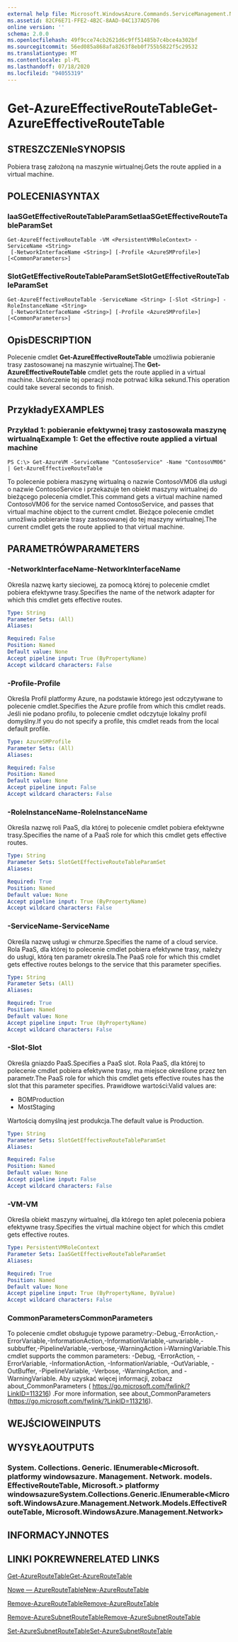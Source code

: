 ```yaml
---
external help file: Microsoft.WindowsAzure.Commands.ServiceManagement.Network.dll-Help.xml
ms.assetid: 82CF6E71-FFE2-4B2C-8AAD-04C137AD5706
online version: ''
schema: 2.0.0
ms.openlocfilehash: 49f9cce74cb2621d6c9ff51485b7c4bce4a302bf
ms.sourcegitcommit: 56ed085a868afa8263f8eb0f755b5822f5c29532
ms.translationtype: MT
ms.contentlocale: pl-PL
ms.lasthandoff: 07/18/2020
ms.locfileid: "94055319"
---
```

# <span data-ttu-id="93aa3-101">Get-AzureEffectiveRouteTable</span><span class="sxs-lookup"><span data-stu-id="93aa3-101">Get-AzureEffectiveRouteTable</span></span>

## <span data-ttu-id="93aa3-102">STRESZCZENIe</span><span class="sxs-lookup"><span data-stu-id="93aa3-102">SYNOPSIS</span></span>
<span data-ttu-id="93aa3-103">Pobiera trasę założoną na maszynie wirtualnej.</span><span class="sxs-lookup"><span data-stu-id="93aa3-103">Gets the route applied in a virtual machine.</span></span>

## <span data-ttu-id="93aa3-104">POLECENIA</span><span class="sxs-lookup"><span data-stu-id="93aa3-104">SYNTAX</span></span>

### <span data-ttu-id="93aa3-105">IaaSGetEffectiveRouteTableParamSet</span><span class="sxs-lookup"><span data-stu-id="93aa3-105">IaaSGetEffectiveRouteTableParamSet</span></span>
```
Get-AzureEffectiveRouteTable -VM <PersistentVMRoleContext> -ServiceName <String>
 [-NetworkInterfaceName <String>] [-Profile <AzureSMProfile>] [<CommonParameters>]
```

### <span data-ttu-id="93aa3-106">SlotGetEffectiveRouteTableParamSet</span><span class="sxs-lookup"><span data-stu-id="93aa3-106">SlotGetEffectiveRouteTableParamSet</span></span>
```
Get-AzureEffectiveRouteTable -ServiceName <String> [-Slot <String>] -RoleInstanceName <String>
 [-NetworkInterfaceName <String>] [-Profile <AzureSMProfile>] [<CommonParameters>]
```

## <span data-ttu-id="93aa3-107">Opis</span><span class="sxs-lookup"><span data-stu-id="93aa3-107">DESCRIPTION</span></span>
<span data-ttu-id="93aa3-108">Polecenie cmdlet **Get-AzureEffectiveRouteTable** umożliwia pobieranie trasy zastosowanej na maszynie wirtualnej.</span><span class="sxs-lookup"><span data-stu-id="93aa3-108">The **Get-AzureEffectiveRouteTable** cmdlet gets the route applied in a virtual machine.</span></span>
<span data-ttu-id="93aa3-109">Ukończenie tej operacji może potrwać kilka sekund.</span><span class="sxs-lookup"><span data-stu-id="93aa3-109">This operation could take several seconds to finish.</span></span>

## <span data-ttu-id="93aa3-110">Przykłady</span><span class="sxs-lookup"><span data-stu-id="93aa3-110">EXAMPLES</span></span>

### <span data-ttu-id="93aa3-111">Przykład 1: pobieranie efektywnej trasy zastosowała maszynę wirtualną</span><span class="sxs-lookup"><span data-stu-id="93aa3-111">Example 1: Get the effective route applied a virtual machine</span></span>
```
PS C:\> Get-AzureVM -ServiceName "ContosoService" -Name "ContosoVM06" | Get-AzureEffectiveRouteTable
```

<span data-ttu-id="93aa3-112">To polecenie pobiera maszynę wirtualną o nazwie ContosoVM06 dla usługi o nazwie ContosoService i przekazuje ten obiekt maszyny wirtualnej do bieżącego polecenia cmdlet.</span><span class="sxs-lookup"><span data-stu-id="93aa3-112">This command gets a virtual machine named ContosoVM06 for the service named ContosoService, and passes that virtual machine object to the current cmdlet.</span></span>
<span data-ttu-id="93aa3-113">Bieżące polecenie cmdlet umożliwia pobieranie trasy zastosowanej do tej maszyny wirtualnej.</span><span class="sxs-lookup"><span data-stu-id="93aa3-113">The current cmdlet gets the route applied to that virtual machine.</span></span>

## <span data-ttu-id="93aa3-114">PARAMETRÓW</span><span class="sxs-lookup"><span data-stu-id="93aa3-114">PARAMETERS</span></span>

### <span data-ttu-id="93aa3-115">-NetworkInterfaceName</span><span class="sxs-lookup"><span data-stu-id="93aa3-115">-NetworkInterfaceName</span></span>
<span data-ttu-id="93aa3-116">Określa nazwę karty sieciowej, za pomocą której to polecenie cmdlet pobiera efektywne trasy.</span><span class="sxs-lookup"><span data-stu-id="93aa3-116">Specifies the name of the network adapter for which this cmdlet gets effective routes.</span></span>

```yaml
Type: String
Parameter Sets: (All)
Aliases: 

Required: False
Position: Named
Default value: None
Accept pipeline input: True (ByPropertyName)
Accept wildcard characters: False
```

### <span data-ttu-id="93aa3-117">-Profile</span><span class="sxs-lookup"><span data-stu-id="93aa3-117">-Profile</span></span>
<span data-ttu-id="93aa3-118">Określa Profil platformy Azure, na podstawie którego jest odczytywane to polecenie cmdlet.</span><span class="sxs-lookup"><span data-stu-id="93aa3-118">Specifies the Azure profile from which this cmdlet reads.</span></span> <span data-ttu-id="93aa3-119">Jeśli nie podano profilu, to polecenie cmdlet odczytuje lokalny profil domyślny.</span><span class="sxs-lookup"><span data-stu-id="93aa3-119">If you do not specify a profile, this cmdlet reads from the local default profile.</span></span>

```yaml
Type: AzureSMProfile
Parameter Sets: (All)
Aliases: 

Required: False
Position: Named
Default value: None
Accept pipeline input: False
Accept wildcard characters: False
```

### <span data-ttu-id="93aa3-120">-RoleInstanceName</span><span class="sxs-lookup"><span data-stu-id="93aa3-120">-RoleInstanceName</span></span>
<span data-ttu-id="93aa3-121">Określa nazwę roli PaaS, dla której to polecenie cmdlet pobiera efektywne trasy.</span><span class="sxs-lookup"><span data-stu-id="93aa3-121">Specifies the name of a PaaS role for which this cmdlet gets effective routes.</span></span>

```yaml
Type: String
Parameter Sets: SlotGetEffectiveRouteTableParamSet
Aliases: 

Required: True
Position: Named
Default value: None
Accept pipeline input: True (ByPropertyName)
Accept wildcard characters: False
```

### <span data-ttu-id="93aa3-122">-ServiceName</span><span class="sxs-lookup"><span data-stu-id="93aa3-122">-ServiceName</span></span>
<span data-ttu-id="93aa3-123">Określa nazwę usługi w chmurze.</span><span class="sxs-lookup"><span data-stu-id="93aa3-123">Specifies the name of a cloud service.</span></span>
<span data-ttu-id="93aa3-124">Rola PaaS, dla której to polecenie cmdlet pobiera efektywne trasy, należy do usługi, którą ten parametr określa.</span><span class="sxs-lookup"><span data-stu-id="93aa3-124">The PaaS role for which this cmdlet gets effective routes belongs to the service that this parameter specifies.</span></span>

```yaml
Type: String
Parameter Sets: (All)
Aliases: 

Required: True
Position: Named
Default value: None
Accept pipeline input: True (ByPropertyName)
Accept wildcard characters: False
```

### <span data-ttu-id="93aa3-125">-Slot</span><span class="sxs-lookup"><span data-stu-id="93aa3-125">-Slot</span></span>
<span data-ttu-id="93aa3-126">Określa gniazdo PaaS.</span><span class="sxs-lookup"><span data-stu-id="93aa3-126">Specifies a PaaS slot.</span></span>
<span data-ttu-id="93aa3-127">Rola PaaS, dla której to polecenie cmdlet pobiera efektywne trasy, ma miejsce określone przez ten parametr.</span><span class="sxs-lookup"><span data-stu-id="93aa3-127">The PaaS role for which this cmdlet gets effective routes has the slot that this parameter specifies.</span></span>
<span data-ttu-id="93aa3-128">Prawidłowe wartości:</span><span class="sxs-lookup"><span data-stu-id="93aa3-128">Valid values are:</span></span> 

- <span data-ttu-id="93aa3-129">BOM</span><span class="sxs-lookup"><span data-stu-id="93aa3-129">Production</span></span>
- <span data-ttu-id="93aa3-130">Most</span><span class="sxs-lookup"><span data-stu-id="93aa3-130">Staging</span></span> 

<span data-ttu-id="93aa3-131">Wartością domyślną jest produkcja.</span><span class="sxs-lookup"><span data-stu-id="93aa3-131">The default value is Production.</span></span>

```yaml
Type: String
Parameter Sets: SlotGetEffectiveRouteTableParamSet
Aliases: 

Required: False
Position: Named
Default value: None
Accept pipeline input: False
Accept wildcard characters: False
```

### <span data-ttu-id="93aa3-132">-VM</span><span class="sxs-lookup"><span data-stu-id="93aa3-132">-VM</span></span>
<span data-ttu-id="93aa3-133">Określa obiekt maszyny wirtualnej, dla którego ten aplet polecenia pobiera efektywne trasy.</span><span class="sxs-lookup"><span data-stu-id="93aa3-133">Specifies the virtual machine object for which this cmdlet gets effective routes.</span></span>

```yaml
Type: PersistentVMRoleContext
Parameter Sets: IaaSGetEffectiveRouteTableParamSet
Aliases: 

Required: True
Position: Named
Default value: None
Accept pipeline input: True (ByPropertyName, ByValue)
Accept wildcard characters: False
```

### <span data-ttu-id="93aa3-134">CommonParameters</span><span class="sxs-lookup"><span data-stu-id="93aa3-134">CommonParameters</span></span>
<span data-ttu-id="93aa3-135">To polecenie cmdlet obsługuje typowe parametry:-Debug,-ErrorAction,-ErrorVariable,-InformationAction,-InformationVariable,-unvariable,-subbuffer,-PipelineVariable,-verbose,-WarningAction i-WarningVariable.</span><span class="sxs-lookup"><span data-stu-id="93aa3-135">This cmdlet supports the common parameters: -Debug, -ErrorAction, -ErrorVariable, -InformationAction, -InformationVariable, -OutVariable, -OutBuffer, -PipelineVariable, -Verbose, -WarningAction, and -WarningVariable.</span></span> <span data-ttu-id="93aa3-136">Aby uzyskać więcej informacji, zobacz about_CommonParameters ( https://go.microsoft.com/fwlink/?LinkID=113216) .</span><span class="sxs-lookup"><span data-stu-id="93aa3-136">For more information, see about_CommonParameters (https://go.microsoft.com/fwlink/?LinkID=113216).</span></span>

## <span data-ttu-id="93aa3-137">WEJŚCIOWE</span><span class="sxs-lookup"><span data-stu-id="93aa3-137">INPUTS</span></span>

## <span data-ttu-id="93aa3-138">WYSYŁA</span><span class="sxs-lookup"><span data-stu-id="93aa3-138">OUTPUTS</span></span>

### <span data-ttu-id="93aa3-139">System. Collections. Generic. IEnumerable<Microsoft. platformy windowsazure. Management. Network. models. EffectiveRouteTable, Microsoft.> platformy windowsazure</span><span class="sxs-lookup"><span data-stu-id="93aa3-139">System.Collections.Generic.IEnumerable<Microsoft.WindowsAzure.Management.Network.Models.EffectiveRouteTable, Microsoft.WindowsAzure.Management.Network></span></span>

## <span data-ttu-id="93aa3-140">INFORMACYJN</span><span class="sxs-lookup"><span data-stu-id="93aa3-140">NOTES</span></span>

## <span data-ttu-id="93aa3-141">LINKI POKREWNE</span><span class="sxs-lookup"><span data-stu-id="93aa3-141">RELATED LINKS</span></span>

[<span data-ttu-id="93aa3-142">Get-AzureRouteTable</span><span class="sxs-lookup"><span data-stu-id="93aa3-142">Get-AzureRouteTable</span></span>](./Get-AzureRouteTable.md)

[<span data-ttu-id="93aa3-143">Nowe — AzureRouteTable</span><span class="sxs-lookup"><span data-stu-id="93aa3-143">New-AzureRouteTable</span></span>](./New-AzureRouteTable.md)

[<span data-ttu-id="93aa3-144">Remove-AzureRouteTable</span><span class="sxs-lookup"><span data-stu-id="93aa3-144">Remove-AzureRouteTable</span></span>](./Remove-AzureRouteTable.md)

[<span data-ttu-id="93aa3-145">Remove-AzureSubnetRouteTable</span><span class="sxs-lookup"><span data-stu-id="93aa3-145">Remove-AzureSubnetRouteTable</span></span>](./Remove-AzureSubnetRouteTable.md)

[<span data-ttu-id="93aa3-146">Set-AzureSubnetRouteTable</span><span class="sxs-lookup"><span data-stu-id="93aa3-146">Set-AzureSubnetRouteTable</span></span>](./Set-AzureSubnetRouteTable.md)


